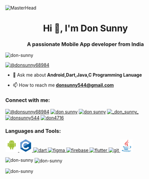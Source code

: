 
![MasterHead](https://1.bp.blogspot.com/-BC5REOdNzDU/XdW2Q3tTYFI/AAAAAAAAEao/wCTMj7VtRU4kUEBMBvFB_bYC90TqeWXEgCLcBGAsYHQ/s1600/2000_600px.gif)
<h1 align="center">Hi 👋, I'm Don Sunny</h1>
<h3 align="center">A passionate Mobile App developer from India</h3>


<p align="left"> <img src="https://komarev.com/ghpvc/?username=don-sunny&label=Profile%20views&color=0e75b6&style=flat" alt="don-sunny" /> </p>



<p align="left"> <a href="https://twitter.com/@donsunny68984" target="blank"><img src="https://img.shields.io/twitter/follow/@donsunny68984?logo=twitter&style=for-the-badge" alt="@donsunny68984" /></a> </p>

- 💬 Ask me about **Android,Dart,Java,C Programming Lanuage**

- 📫 How to reach me **donsunny544@gmail.com**

<h3 align="left">Connect with me:</h3>
<p align="left">
<a href="https://twitter.com/donsunny68984" target="blank"><img align="center" src="https://raw.githubusercontent.com/rahuldkjain/github-profile-readme-generator/master/src/images/icons/Social/twitter.svg" alt="@donsunny68984" height="30" width="40" /></a>
<a href="https://linkedin.com/in/don sunny" target="blank"><img align="center" src="https://raw.githubusercontent.com/rahuldkjain/github-profile-readme-generator/master/src/images/icons/Social/linked-in-alt.svg" alt="don sunny" height="30" width="40" /></a>
<a href="https://stackoverflow.com/users/don sunny" target="blank"><img align="center" src="https://raw.githubusercontent.com/rahuldkjain/github-profile-readme-generator/master/src/images/icons/Social/stack-overflow.svg" alt="don sunny" height="30" width="40" /></a>
<a href="https://instagram.com/_don_sunny_" target="blank"><img align="center" src="https://raw.githubusercontent.com/rahuldkjain/github-profile-readme-generator/master/src/images/icons/Social/instagram.svg" alt="_don_sunny_" height="30" width="40" /></a>
<a href="https://www.leetcode.com/donsunny544" target="blank"><img align="center" src="https://raw.githubusercontent.com/rahuldkjain/github-profile-readme-generator/master/src/images/icons/Social/leet-code.svg" alt="donsunny544" height="30" width="40" /></a>
<a href="https://discord.gg/don4716" target="blank"><img align="center" src="https://raw.githubusercontent.com/rahuldkjain/github-profile-readme-generator/master/src/images/icons/Social/discord.svg" alt="don4716" height="30" width="40" /></a>
</p>

<h3 align="left">Languages and Tools:</h3>
<p align="left"> <a href="https://developer.android.com" target="_blank" rel="noreferrer"> <img src="https://raw.githubusercontent.com/devicons/devicon/master/icons/android/android-original-wordmark.svg" alt="android" width="40" height="40"/> </a> <a href="https://www.cprogramming.com/" target="_blank" rel="noreferrer"> <img src="https://raw.githubusercontent.com/devicons/devicon/master/icons/c/c-original.svg" alt="c" width="40" height="40"/> </a> <a href="https://dart.dev" target="_blank" rel="noreferrer"> <img src="https://www.vectorlogo.zone/logos/dartlang/dartlang-icon.svg" alt="dart" width="40" height="40"/> </a> <a href="https://www.figma.com/" target="_blank" rel="noreferrer"> <img src="https://www.vectorlogo.zone/logos/figma/figma-icon.svg" alt="figma" width="40" height="40"/> </a> <a href="https://firebase.google.com/" target="_blank" rel="noreferrer"> <img src="https://www.vectorlogo.zone/logos/firebase/firebase-icon.svg" alt="firebase" width="40" height="40"/> </a> <a href="https://flutter.dev" target="_blank" rel="noreferrer"> <img src="https://www.vectorlogo.zone/logos/flutterio/flutterio-icon.svg" alt="flutter" width="40" height="40"/> </a> <a href="https://git-scm.com/" target="_blank" rel="noreferrer"> <img src="https://www.vectorlogo.zone/logos/git-scm/git-scm-icon.svg" alt="git" width="40" height="40"/> </a> <a href="https://www.java.com" target="_blank" rel="noreferrer"> <img src="https://raw.githubusercontent.com/devicons/devicon/master/icons/java/java-original.svg" alt="java" width="40" height="40"/> </a> </p>

<p><img align="left" src="https://github-readme-stats.vercel.app/api/top-langs?username=don-sunny&show_icons=true&locale=en&layout=compact" alt="don-sunny" /></p>

<p>&nbsp;<img align="center" src="https://github-readme-stats.vercel.app/api?username=don-sunny&show_icons=true&locale=en" alt="don-sunny" /></p>

<p><img align="center" src="https://github-readme-streak-stats.herokuapp.com/?user=don-sunny&" alt="don-sunny" /></p>
